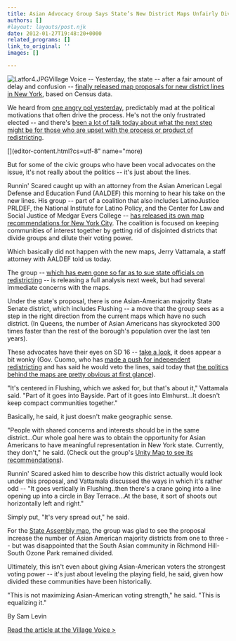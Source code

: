 ```yaml
---
title: Asian Advocacy Group Says State’s New District Maps Unfairly Divide Communities
authors: []
#layout: layouts/post.njk
date: 2012-01-27T19:48:20+0000
related_programs: []
link_to_original: ''
images: []

---
```

![Latfor4.JPG](/uploads/Latfor4.JPG)Village Voice -- Yesterday, the state -- after a fair amount of delay and confusion -- [finally released map proposals for new district lines in New York](http://www.latfor.state.ny.us/maps/), based on Census data.

We heard from [one angry pol yesterday](http://blogs.villagevoice.com/runninscared/2012/01/state_senator_m.php), predictably mad at the political motivations that often drive the process. He's not the only frustrated elected -- and there's [been a lot of talk today about what the next step might be for those who are upset with the process or product of redistricting](http://www.capitalnewyork.com/article/politics/2012/01/5135748/cuomo-who-promised-end-gerrymandering-prepares-reformers-and-democr).

\[\](editor-content.html?cs=utf-8" name="more)

But for some of the civic groups who have been vocal advocates on the issue, it's not really about the politics -- it's just about the lines.

Runnin' Scared caught up with an attorney from the Asian American Legal Defense and Education Fund (AALDEF) this morning to hear his take on the new lines. His group -- part of a coalition that also includes LatinoJustice PRLDEF, the National Institute for Latino Policy, and the Center for Law and Social Justice of Medgar Evers College -- [has released its own map recommendations for New York City](http://blogs.villagevoice.com/runninscared/2012/01/redistricting_unity_map_minority_voters.php). The coalition is focused on keeping communities of interest together by getting rid of disjointed districts that divide groups and dilute their voting power.

Which basically did not happen with the new maps, Jerry Vattamala, a staff attorney with AALDEF told us today.

The group -- [which has even gone so far as to sue state officials on redistricting](http://articles.nydailynews.com/2011-12-29/news/30570710_1_asian-american-voters-asian-americans-district-lines) -- is releasing a full analysis next week, but had several immediate concerns with the maps.

Under the state's proposal, there is one Asian-American majority State Senate district, which includes Flushing -- a move that the group sees as a step in the right direction from the current maps which have no such district. (In Queens, the number of Asian Americans has skyrocketed 300 times faster than the rest of the borough's population over the last ten years).

These advocates have their eyes on SD 16 -- [take a look](http://www.latfor.state.ny.us/maps/prop2012s/psnyc.pdf), it does appear a bit wonky (Gov. Cuomo, who has [made a push for independent redistricting](http://blogs.villagevoice.com/runninscared/2012/01/cuomo_redistricting.php) and has said he would veto the lines, said today that [the politics behind the maps are pretty obvious at first glance](http://www.capitalnewyork.com/article/politics/2012/01/5136578/cuomo-says-legislator-maps-were-politically-drawn-without-getting-f)).

"It's centered in Flushing, which we asked for, but that's about it," Vattamala said. "Part of it goes into Bayside. Part of it goes into Elmhurst...It doesn't keep compact communities together."

Basically, he said, it just doesn't make geographic sense.

"People with shared concerns and interests should be in the same district...Our whole goal here was to obtain the opportunity for Asian Americans to have meaningful representation in New York state. Currently, they don't," he said. (Check out the group's [Unity Map to see its recommendations](http://aaldef.org/unity-map.html)).

Runnin' Scared asked him to describe how this district actually would look under this proposal, and Vattamala discussed the ways in which it's rather odd -- "It goes vertically in Flushing..then there's a crane going into a line opening up into a circle in Bay Terrace...At the base, it sort of shoots out horizontally left and right."

Simply put, "It's very spread out," he said.

For the [State Assembly map](http://www.latfor.state.ny.us/maps/prop2012a/panyc.pdf), the group was glad to see the proposal increase the number of Asian American majority districts from one to three -- but was disappointed that the South Asian community in Richmond Hill-South Ozone Park remained divided.

Ultimately, this isn't even about giving Asian-American voters the strongest voting power -- it's just about leveling the playing field, he said, given how divided these communities have been historically.

"This is not maximizing Asian-American voting strength," he said. "This is equalizing it."

By Sam Levin

[Read the article at the Village Voice >](https://blogs.villagevoice.com/runninscared/2012/01/asian_advocacy.php)